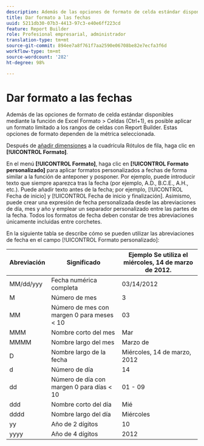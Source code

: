 ```yaml
---
description: Además de las opciones de formato de celda estándar disponibles mediante la función de Excel Formato > Celdas (Ctrl+1), es posible aplicar un formato limitado a los rangos de celdas con Report Builder. Estas opciones de formato dependen de la métrica seleccionada.
title: Dar formato a las fechas
uuid: 5211db30-07b3-4413-97c3-e40e6ff223cd
feature: Report Builder
role: Profesional empresarial, administrador
translation-type: tm+mt
source-git-commit: 894ee7a8f761f7aa2590e06708be82e7ecfa3f6d
workflow-type: tm+mt
source-wordcount: '282'
ht-degree: 98%

---
```



# Dar formato a las fechas

Además de las opciones de formato de celda estándar disponibles mediante la función de Excel Formato > Celdas (Ctrl+1), es posible aplicar un formato limitado a los rangos de celdas con Report Builder. Estas opciones de formato dependen de la métrica seleccionada.

Después de [añadir dimensiones](/help/analyze/report-builder/layout/c-metrics-dimensions/t-add-metrics-and-dimensions.md) a la cuadrícula Rótulos de fila, haga clic en **[!UICONTROL Formato]**.

En el menú **[!UICONTROL Formato]**, haga clic en **[!UICONTROL Formato personalizado]** para aplicar formatos personalizados a fechas de forma similar a la función de anteponer y posponer. Por ejemplo, puede introducir texto que siempre aparezca tras la fecha (por ejemplo, A.D., B.C.E., A.H., etc.). Puede añadir texto antes de la fecha; por ejemplo, [!UICONTROL Fecha de inicio] y [!UICONTROL Fecha de inicio y finalización]. Asimismo, puede crear una expresión de fecha personalizada desde las abreviaciones de día, mes y año y emplear un separador personalizado entre las partes de la fecha. Todos los formatos de fecha deben constar de tres abreviaciones únicamente incluidas entre corchetes.

En la siguiente tabla se describe cómo se pueden utilizar las abreviaciones de fecha en el campo [!UICONTROL Formato personalizado]:

| Abreviación | Significado | Ejemplo   Se utiliza el miércoles, 14 de marzo de 2012. |
|--- |--- |--- |
| MM/dd/yyy | Fecha numérica completa | 03/14/2012 |
| M | Número de mes | 3 |
| MM | Número de mes con margen 0 para meses &lt; 10 | 03 |
| MMM | Nombre corto del mes | Mar |
| MMMM | Nombre largo del mes | Marzo de |
| D | Nombre largo de la fecha | Miércoles, 14 de marzo, 2012 |
| d | Número de día | 14 |
| dd | Número de día con margen 0 para días &lt; 10 | 01 - 09 |
| ddd | Nombre corto del día | Mié |
| dddd | Nombre largo del día | Miércoles |
| yy | Año de 2 dígitos | 10 |
| yyyy | Año de 4 dígitos | 2012 |
